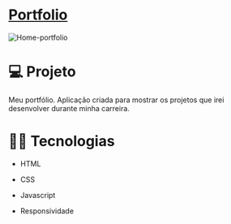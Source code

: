 # [Portfolio](https://claytonfortunato.github.io/)

![Home-portfolio](https://user-images.githubusercontent.com/104373308/216826370-3b7034e3-9fe2-42b8-b1e3-161745f9439e.png)


</p>

# :computer: Projeto
Meu portfólio. Aplicação criada para mostrar os projetos que irei desenvolver durante minha carreira.

# :technologist: Tecnologias
 
- HTML

- CSS

- Javascript

- Responsividade











